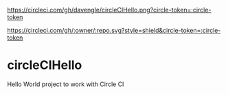 https://circleci.com/gh/davengle/circleCIHello.png?circle-token=:circle-token

https://circleci.com/gh/:owner/:repo.svg?style=shield&circle-token=:circle-token


# circleCIHello
Hello World project to work with Circle CI
